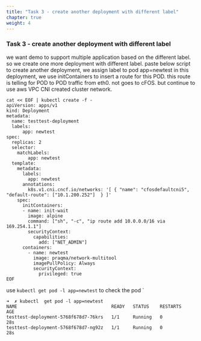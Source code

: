 ```yaml
---
title: "Task 3 - create another deployment with different label"
chapter: true
weight: 4
---
```


### Task 3 - create another deployment with different label

we want demo to support multiple application based on the different label. so we create one more deployment with different label.
paste below script to create another deployment, we assign label to pod app=newtest 
in this deployment, we use initContainers to insert a route for this POD.  this route is telling for POD to POD traffic from eth0. not goes to cFOS. but continue to use aws VPC CNI created cluster network. 

```
cat << EOF | kubectl create -f -
apiVersion: apps/v1
kind: Deployment
metadata:
  name: testtest-deployment
  labels:
      app: newtest
spec:
  replicas: 2
  selector:
    matchLabels:
        app: newtest
  template:
    metadata:
      labels:
        app: newtest
      annotations:
        k8s.v1.cni.cncf.io/networks: '[ { "name": "cfosdefaultcni5",  "default-route": ["10.1.200.252"]  } ]'
    spec:
      initContainers:
      - name: init-wait
        image: alpine
        command: ["sh", "-c", "ip route add 10.0.0.0/16 via 169.254.1.1"]
        securityContext:
          capabilities:
            add: ["NET_ADMIN"]
      containers:
        - name: newtest
          image: praqma/network-multitool
          imagePullPolicy: Always
          securityContext:
            privileged: true
EOF
```

use `kubectl get pod -l app=newtest` to check the pod `

```
➜  ✗ kubectl  get pod -l app=newtest
NAME                                   READY   STATUS    RESTARTS   AGE
testtest-deployment-5768f678d7-76krs   1/1     Running   0          28s
testtest-deployment-5768f678d7-ng92z   1/1     Running   0          28s
```
